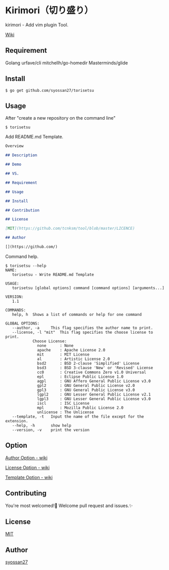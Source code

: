 # Kirimori（切り盛り）
kirimori - Add vim plugin Tool.

[Wiki](https://github.com/syossan27/torisetsu/wiki)

## Requirement
Golang
urfave/cli
mitchellh/go-homedir
Masterminds/glide

## Install
````
$ go get github.com/syossan27/torisetsu
````

## Usage
After "create a new repository on the command line"

````
$ torisetsu
````

Add README.md Template.

````README.md
Overview

## Description

## Demo

## VS.

## Requirement

## Usage

## Install

## Contribution

## License

[MIT](https://github.com/tcnksm/tool/blob/master/LICENCE)

## Author

[](https://github.com/)
````

Command help.

````
$ torisetsu --help   
NAME:
   torisetsu - Write README.md Template

USAGE:
   torisetsu [global options] command [command options] [arguments...]

VERSION:
   1.1

COMMANDS:
   help, h	Shows a list of commands or help for one command

GLOBAL OPTIONS:
   --author, -a 	This flag specifies the author name to print.
   --license, -l "mit"	This flag specifies the choose license to print.
			Choose License:
			  none		: None
			  apache	: Apache License 2.0
			  mit		: MIT License
			  al		: Artistic License 2.0
			  bsd2		: BSD 2-clause 'Simplified' License
			  bsd3		: BSD 3-clause 'New' or 'Revised' License
			  cc0		: Creative Commons Zero v1.0 Universal
			  epl		: Eclipse Public License 1.0
			  agpl		: GNU Affero General Public License v3.0
			  gpl2		: GNU General Public License v2.0
			  gpl3		: GNU General Public License v3.0
			  lgpl2		: GNU Lesser General Public License v2.1
			  lgpl3		: GNU Lesser General Public License v3.0
			  iscl		: ISC License
			  mpl		: Mozilla Public License 2.0
			  unlicense	: The Unlicense
   --template, -t 	Input the name of the file except for the extension.
   --help, -h		show help
   --version, -v	print the version
````

## Option

[Author Option - wiki](https://github.com/syossan27/torisetsu/wiki/author)

[License Option - wiki](https://github.com/syossan27/torisetsu/wiki/license)

[Template Option - wiki](https://github.com/syossan27/torisetsu/wiki/template)

## Contributing

You're most welcomed!💓
Welcome pull request and issues.✨

## License

[MIT](https://github.com/tcnksm/tool/blob/master/LICENCE)

## Author

[syossan27](https://github.com/syossan27)
